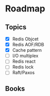 # Roadmap

## Topics

- [x] Redis Objcet
- [x] Redis AOF/RDB
- [x] Cache pattern
- [ ] I/O multiplex
- [ ] Redis react
- [ ] Redis lock
- [ ] Raft/Paxos

## Books

